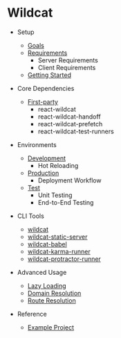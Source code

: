 # Wildcat

- Setup
    - [Goals](docs/01-setup/goals.md)
    - [Requirements](docs/01-setup/requirements.md)
        - Server Requirements
        - Client Requirements
    - [Getting Started](docs/01-setup/03-getting-started.md)

- Core Dependencies
    - [First-party](docs/02-dependencies/01-first-party.md)
        - react-wildcat
        - react-wildcat-handoff
        - react-wildcat-prefetch
        - react-wildcat-test-runners

- Environments
    - [Development](docs/03-environments/01-development.md)
        - Hot Reloading
    - [Production](docs/03-environments/02-production.md)
        - Deployment Workflow
    - [Test](docs/03-environments/03-test.md)
        - Unit Testing
        - End-to-End Testing

- CLI Tools
    - [wildcat](docs/04-cli-tools/01-wildcat.md)
    - [wildcat-static-server](docs/04-cli-tools/02-wildcat-static-server.md)
    - [wildcat-babel](docs/04-cli-tools/03-wildcat-babel.md)
    - [wildcat-karma-runner](docs/04-cli-tools/04-wildcat-karma-runner.md)
    - [wildcat-protractor-runner](docs/04-cli-tools/05-wildcat-protractor-runner.md)

- Advanced Usage
    - [Lazy Loading](docs/05-advanced-usage/01-lazy-loading.md)
    - [Domain Resolution](docs/05-advanced-usage/02-domain-resolution.md)
    - [Route Resolution](docs/05-advanced-usage/03-route-resolution.md)

- Reference
    - [Example Project](docs/06-reference/01-example-project.md)
